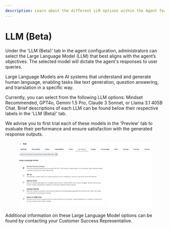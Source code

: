 ```yaml
---
description: Learn about the different LLM options within the Agent feature.
---
```


# LLM (Beta)

Under the 'LLM (Beta)' tab in the agent configuration, administrators can select the Large Language Model (LLM) that best aligns with the agent’s objectives. The selected model will dictate the agent's responses to user queries.

Large Language Models are AI systems that understand and generate human language, enabling tasks like text generation, question answering, and translation in a specific way.&#x20;

Currently, you can select from the following LLM options: Mindset Recommended, GPT4o, Gemini 1.5 Pro, Claude 3 Sonnet, or Llama 3.1 405B Chat. Brief descriptions of each LLM can be found below their respective labels in the 'LLM (Beta)' tab.

We advise you to first trial each of these models in the 'Preview' tab to evaluate their performance and ensure satisfaction with the generated response outputs.

<figure><img src="../../../../.gitbook/assets/Screenshot 2024-10-03 at 07.31.22.png" alt=""><figcaption></figcaption></figure>

Additional information on these Large Language Model options can be found by contacting your Customer Success Representative.
